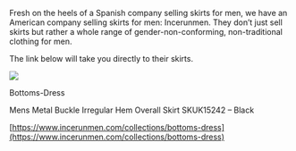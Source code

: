 Fresh on the heels of a Spanish company selling skirts for men, we have an American company selling skirts for men: Incerunmen. They don’t just sell skirts but rather a whole range of gender-non-conforming, non-traditional clothing for men.

The link below will take you directly to their skirts.

[](https://www.incerunmen.com/collections/bottoms-dress "Bottoms-Dress")

![](940x440_1.jpg)

Bottoms-Dress

Mens Metal Buckle Irregular Hem Overall Skirt SKUK15242 – Black

[https://www.incerunmen.com/collections/bottoms-dress](https://www.incerunmen.com/collections/bottoms-dress)